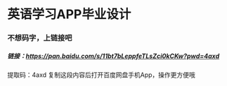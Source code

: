 # 英语学习APP毕业设计
### 不想码字，上链接吧
##### 链接：https://pan.baidu.com/s/11bt7bLeppfeTLsZci0kCKw?pwd=4axd 
提取码：4axd 
复制这段内容后打开百度网盘手机App，操作更方便哦
